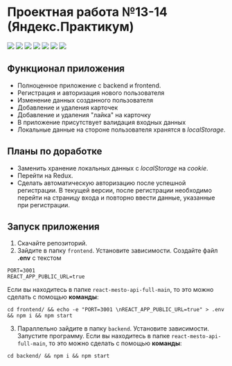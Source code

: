 # Проектная работа №13-14 (Яндекс.Практикум)

![](https://shields.io/badge/-HTML-orange) 
![](https://shields.io/badge/-CSS-blue)
![](https://shields.io/badge/-JavaScript-yellow)
![](https://shields.io/badge/-Node.js-3E863D)
![](https://shields.io/badge/-React.JS-05D9FF)
![](https://shields.io/badge/-MongoDB-00E661)
![](https://shields.io/badge/-Express.JS-384752)

## Функционал приложения 

* Полноценное приложение с backend и frontend.
* Регистрация и авторизация нового пользователя
* Изменение данных созданного пользователя
* Добавление и удаления карточек
* Добавление и удаления "лайка" на карточку
* В приложение присутствует валидация входных данных
* Локальные данные на стороне пользователя хранятся в *localStorage*.

## Планы по доработке
* Заменить хранение локальных данных с *localStorage* на *cookie*.
* Перейти на Redux. 
* Сделать автоматическую авторизацию после успешной регистрации. В текущей версии, после регистрации необходимо перейти на страницу входа и повторно ввести данные, указанные при регистрации.

## Запуск приложения
1. Скачайте репозиторий. 
2. Зайдите в папку `frontend`. Установите зависимости. Создайте файл **.env** с текстом
```
PORT=3001
REACT_APP_PUBLIC_URL=true
```
Если вы находитесь в папке `react-mesto-api-full-main`, то это можно сделать с помощью **команды**:

```
cd frontend/ && echo -e "PORT=3001 \nREACT_APP_PUBLIC_URL=true" > .env && npm i && npm start
```


3. Параллельно зайдите в папку `backend`. Установите зависимости. Запустите программу. Если вы находитесь в папке `react-mesto-api-full-main`, то это можно сделать с помощью **команды**:

```
cd backend/ && npm i && npm start
```
